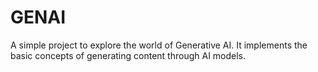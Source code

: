 # GENAI
A simple project to explore the world of Generative AI. It implements the basic concepts of generating content through AI models.
